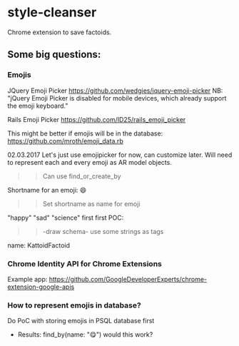 # style-cleanser
Chrome extension to save factoids.

## Some big questions:

### Emojis

JQuery Emoji Picker
  https://github.com/wedgies/jquery-emoji-picker
  NB: "jQuery Emoji Picker is disabled for mobile devices, which already support the emoji keyboard."

Rails Emoji Picker
  https://github.com/ID25/rails_emoji_picker

This might be better if emojis will be in the database:
  https://github.com/mroth/emoji_data.rb
  
  
02.03.2017
  Let's just use emojipicker for now, can customize later.
  Will need to represent each and every emoji as AR model objects.
  >>Can use find_or_create_by
  
  Shortname for an emoji:
  :smile:
  >>Set shortname as name for emoji 
  
  "happy" "sad" "science"
  first first POC:
  >>-draw schema-
  >>use some strings as tags
  
name: KattoidFactoid

### Chrome Identity API for Chrome Extensions
  Example app:
  https://github.com/GoogleDeveloperExperts/chrome-extension-google-apis

### How to represent emojis in database?
  Do PoC with storing emojis in PSQL database first
  - Results: find_by(name: "😋") would this work?
